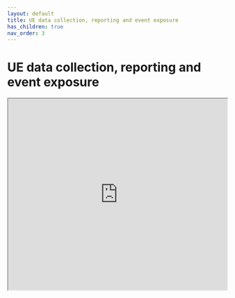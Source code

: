 ```yaml
---
layout: default
title: UE data collection, reporting and event exposure
has_children: true
nav_order: 3
---
```


# UE data collection, reporting and event exposure
<iframe width="100%" height="440" src="https://drive.google.com/file/d/1iZimmem_SSWODbREopaNPs3Y5FbA9k7v/preview"></iframe>

